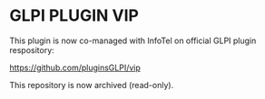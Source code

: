 GLPI PLUGIN VIP
===============

This plugin is now co-managed with InfoTel on official GLPI plugin respository:

https://github.com/pluginsGLPI/vip

This repository is now archived (read-only).
